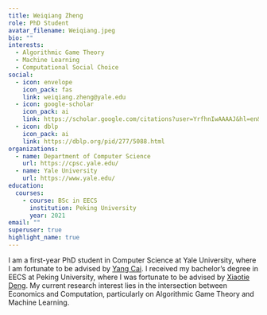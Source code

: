 ```yaml
---
title: Weiqiang Zheng
role: PhD Student
avatar_filename: Weiqiang.jpeg
bio: ""
interests:
  - Algorithmic Game Theory
  - Machine Learning
  - Computational Social Choice
social:
  - icon: envelope
    icon_pack: fas
    link: weiqiang.zheng@yale.edu
  - icon: google-scholar
    icon_pack: ai
    link: https://scholar.google.com/citations?user=YrfhnIwAAAAJ&hl=en&oi=sra
  - icon: dblp
    icon_pack: ai
    link: https://dblp.org/pid/277/5088.html
organizations:
  - name: Department of Computer Science
    url: https://cpsc.yale.edu/
  - name: Yale University
    url: https://www.yale.edu/
education:
  courses:
    - course: BSc in EECS
      institution: Peking University
      year: 2021
email: ""
superuser: true
highlight_name: true
---
```


I am a first-year PhD student in Computer Science at Yale University, where I am fortunate to be advised by [Yang Cai](http://www.cs.yale.edu/homes/cai/).  I received my bachelor’s degree in EECS at Peking University, where I was fortunate to be advised by [Xiaotie Deng](https://cfcs.pku.edu.cn/english/people/faculty/xiaotiedeng/index.htm). My current research interest lies in the intersection between Economics and Computation, particularly on Algorithmic Game Theory and Machine Learning. 

